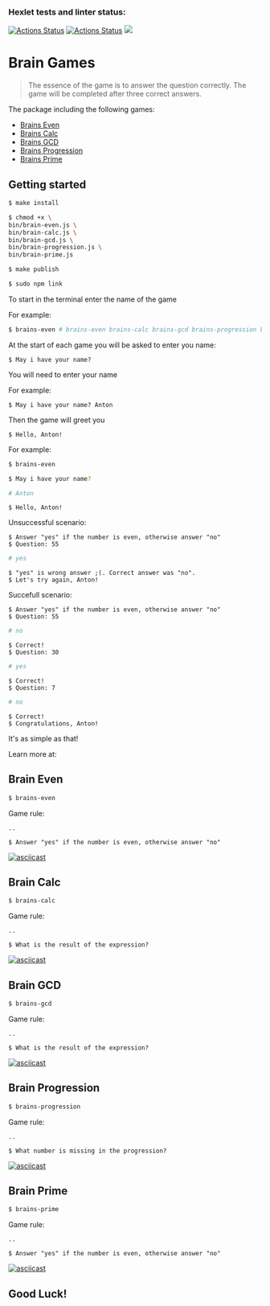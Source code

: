 ### Hexlet tests and linter status:
[![Actions Status](https://github.com/antonsmolko/frontend-project-lvl1/workflows/hexlet-check/badge.svg)](https://github.com/antonsmolko/frontend-project-lvl1/actions?query=workflow%3Ahexlet-check)
[![Actions Status](https://github.com/antonsmolko/frontend-project-lvl1/workflows/CI/badge.svg)](https://github.com/antonsmolko/frontend-project-lvl1/actions?query=workflow%3ACI)
<a href="https://codeclimate.com/github/codeclimate/codeclimate/maintainability"><img src="https://api.codeclimate.com/v1/badges/a99a88d28ad37a79dbf6/maintainability" /></a>

# Brain Games

> The essence of the game is to answer the question correctly. The game will be completed after three correct answers.

The package including the following games:

- [Brains Even](#brains-even)
- [Brains Calc](#brains-calc)
- [Brains GCD](#brains-gcd)
- [Brains Progression](#brains-progression)
- [Brains Prime](#brains-prime)

## Getting started

```sh
$ make install

$ chmod +x \
bin/brain-even.js \
bin/brain-calc.js \
bin/brain-gcd.js \
bin/brain-progression.js \
bin/brain-prime.js

$ make publish

$ sudo npm link
```

To start in the terminal enter the name of the game

For example:

```sh
$ brains-even # brains-even brains-calc brains-gcd brains-progression brains-prime
```

At the start of each game you will be asked to enter you name:

```
$ May i have your name?
```
You will need to enter your name

For example:
```
$ May i have your name? Anton
```

Then the game will greet you

```
$ Hello, Anton!
```

For example:

```sh
$ brains-even

$ May i have your name?
```
```sh
# Anton
```
```
$ Hello, Anton!
```

Unsuccessful scenario:

```
$ Answer "yes" if the number is even, otherwise answer "no"
$ Question: 55
```

```sh
# yes
```
```
$ "yes" is wrong answer ;(. Correct answer was "no".
$ Let's try again, Anton!
```

Succefull scenario:
```
$ Answer "yes" if the number is even, otherwise answer "no"
$ Question: 55
```
```sh
# no
```
```
$ Correct!
$ Question: 30
```
```sh
# yes
```
```
$ Correct!
$ Question: 7
```
```sh
# no
```
```
$ Correct!
$ Congratulations, Anton!
```

It's as simple as that!

Learn more at:

## Brain Even

```sh
$ brains-even
```
Game rule:
```
..

$ Answer "yes" if the number is even, otherwise answer "no"
```

[![asciicast](https://asciinema.org/a/C9DEDkPjjdc4QIjAGNvOMPFo2.svg)](https://asciinema.org/a/C9DEDkPjjdc4QIjAGNvOMPFo2)

## Brain Calc

```sh
$ brains-calc
```
Game rule:
```
..

$ What is the result of the expression?
```



[![asciicast](https://asciinema.org/a/TzTqoP1Jn65cR1pHsNIAG5C4O.svg)](https://asciinema.org/a/TzTqoP1Jn65cR1pHsNIAG5C4O)

## Brain GCD

```sh
$ brains-gcd
```
Game rule:
```
..

$ What is the result of the expression?
```

[![asciicast](https://asciinema.org/a/lSRboCe7RtdruemOa8q5tBjfC.svg)](https://asciinema.org/a/lSRboCe7RtdruemOa8q5tBjfC)

## Brain Progression

```sh
$ brains-progression
```
Game rule:
```
..

$ What number is missing in the progression?
```

[![asciicast](https://asciinema.org/a/F1uXNyj5dI9CgbsBwbp8Y2U0L.svg)](https://asciinema.org/a/F1uXNyj5dI9CgbsBwbp8Y2U0L)

## Brain Prime

```sh
$ brains-prime
```
Game rule:
```
..

$ Answer "yes" if the number is even, otherwise answer "no"
```

[![asciicast](https://asciinema.org/a/bDZ756RSIO1w7RADxZjexsmAi.svg)](https://asciinema.org/a/bDZ756RSIO1w7RADxZjexsmAi)

## Good Luck!